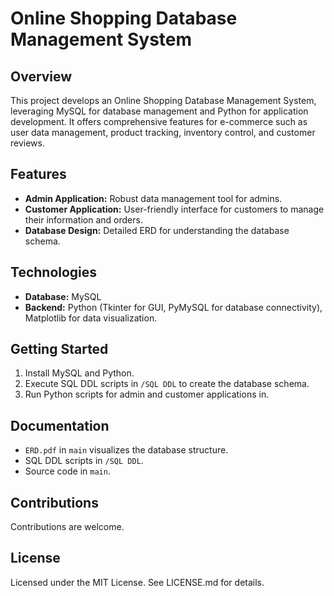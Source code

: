 # Online Shopping Database Management System

## Overview
This project develops an Online Shopping Database Management System, leveraging MySQL for database management and Python for application development. It offers comprehensive features for e-commerce such as user data management, product tracking, inventory control, and customer reviews.

## Features
- **Admin Application:** Robust data management tool for admins.
- **Customer Application:** User-friendly interface for customers to manage their information and orders.
- **Database Design:** Detailed ERD for understanding the database schema.

## Technologies
- **Database:** MySQL
- **Backend:** Python (Tkinter for GUI, PyMySQL for database connectivity), Matplotlib for data visualization.

## Getting Started
1. Install MySQL and Python.
2. Execute SQL DDL scripts in `/SQL DDL` to create the database schema.
3. Run Python scripts for admin and customer applications in.

## Documentation
- `ERD.pdf` in `main` visualizes the database structure.
- SQL DDL scripts in `/SQL DDL`.
- Source code in `main`.

## Contributions
Contributions are welcome.

## License
Licensed under the MIT License. See LICENSE.md for details.
